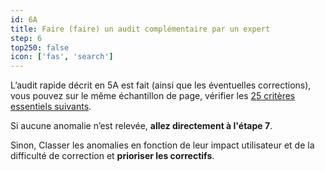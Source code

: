 ```yaml
---
id: 6A
title: Faire (faire) un audit complémentaire par un expert
step: 6
top250: false
icon: ['fas', 'search']
---
```


L’audit rapide décrit en 5A est fait (ainsi que les éventuelles corrections), vous pouvez sur le même échantillon de page, vérifier les [25 critères essentiels suivants](https://design.numerique.gouv.fr/outils/audit-complementaire/). 

Si aucune anomalie n’est relevée, <strong>allez directement à l'étape 7</strong>.

Sinon, Classer les anomalies en fonction de leur impact utilisateur et de la difficulté de correction et <strong>prioriser les correctifs</strong>.
